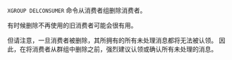 `XGROUP DELCONSUMER` 命令从消费者组删除消费者。

有时候删除不再使用的旧消费者可能会很有用。

但请注意，一旦消费者被删除，其所拥有的所有未处理消息都将无法被认领。
因此，在将消费者从群组中删除之前，强烈建议认领或确认所有未处理的消息。
